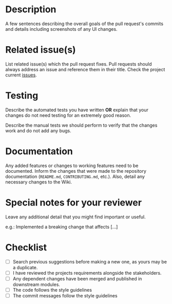 <!--
Yay! Thanks for sending us a pull request (PR)! 🎊
Please refer to our **CONTRIBUTING** guide and make sure you follow our guidelines.
If you have any questions, join us in the [Discussions](https://github.com/felixjb/testify/discussions)
-->

# Description

A few sentences describing the overall goals of the pull request's commits and details including screenshots of any UI changes.

# Related issue(s)

List related issue(s) which the pull request fixes. Pull requests should always address an issue and reference them in their title. Check the project current [issues](https://github.com/felixjb/testify/issues).

<!--
Tip: commits in the `fixes #<issue number>, fixes #<issue_number>, (...)` format, will close the issue(s) when the pull request gets merged.

Other possible keywords:
- close
- closes
- closed
- fix
- fixes
- fixed
- resolve
- resolves
- resolved
-->

# Testing

Describe the automated tests you have written **OR** explain that your changes do not need testing for an extremely good reason.

Describe the manual tests we should perform to verify that the changes work and do not add any bugs.

# Documentation

Any added features or changes to working features need to be documented.
Inform the changes that were made to the repository documentation (`README.md`, `CONTRIBUTING.md`, etc.).
Also, detail any necessary changes to the Wiki.

# Special notes for your reviewer

Leave any additional detail that you might find important or useful.

e.g.: Implemented a breaking change that affects [...]

# Checklist

- [ ] Search previous suggestions before making a new one, as yours may be a duplicate.
- [ ] I have reviewed the projects requirements alongside the stakeholders.
- [ ] Any dependent changes have been merged and published in downstream modules.
- [ ] The code follows the style guidelines
- [ ] The commit messages follow the style guidelines

<!-- Thanks for contributing! -->
